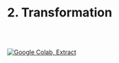 # 2. Transformation
<br>
<br>

<a href="https://colab.research.google.com/github/HP-Nunes/SMCapstone_GColab/blob/main/Notebook_2_transform.ipynb" target="_blank"><img src="https://colab.research.google.com/assets/colab-badge.svg" alt="Google Colab, Extract"></a>